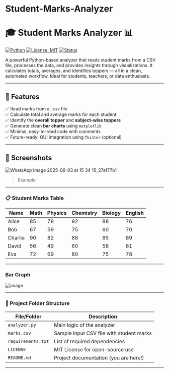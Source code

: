 # Student-Marks-Analyzer 
# 🎓 Student Marks Analyzer 📊

[![Python](https://img.shields.io/badge/Made%20with-Python-blue.svg)](https://www.python.org/)
[![License: MIT](https://img.shields.io/badge/License-MIT-green.svg)](LICENSE)
[![Status](https://img.shields.io/badge/status-active-brightgreen)]()

A powerful Python-based analyzer that reads student marks from a CSV file, processes the data, and provides insights through visualizations. It calculates totals, averages, and identifies toppers — all in a clean, automated workflow. Ideal for students, teachers, or data enthusiasts.

---

## 📌 Features

✅ Read marks from a `.csv` file  
✅ Calculate total and average marks for each student  
✅ Identify the **overall topper** and **subject-wise toppers**  
✅ Generate clean **bar charts** using `matplotlib`  
✅ Minimal, easy-to-read code with comments  
✅ Future-ready: GUI integration using `Tkinter` (optional)

---

## 📸 Screenshots

 ![WhatsApp Image 2025-06-03 at 15 34 15_27af77b1](https://github.com/user-attachments/assets/c94b23ad-af48-4121-b402-33d3f1aebb7e)

> Example: 

---

### 📋 Student Marks Table

| Name    | Math | Physics | Chemistry | Biology | English |
| ------- | ---- | ------- | --------- | ------- | ------- |
| Alice   | 85   | 78      | 92        | 88      | 76      |
| Bob     | 67   | 59      | 75        | 60      | 70      |
| Charlie | 90   | 82      | 88        | 85      | 89      |
| David   | 56   | 49      | 60        | 58      | 61      |
| Eva     | 72   | 69      | 80        | 75      | 78      |

---

### Bar Graph
![image](https://github.com/user-attachments/assets/38256728-0594-4af6-917e-9cd55d141fe6)

 



---

### 📁 Project Folder Structure

| File/Folder        | Description                              |
| ------------------ | ---------------------------------------- |
| `analyzer.py`      | Main logic of the analyzer               |
| `marks.csv`        | Sample input CSV file with student marks |
| `requirements.txt` | List of required dependencies            |
| `LICENSE`          | MIT License for open-source use          |
| `README.md`        | Project documentation (you are here!)    |

---

